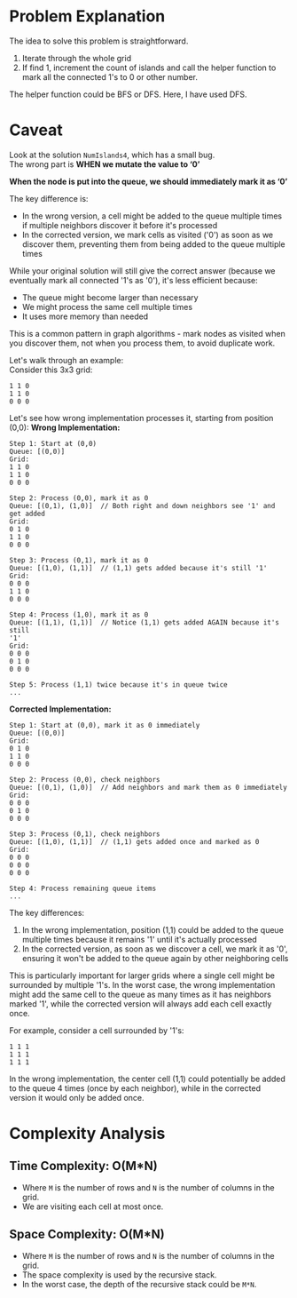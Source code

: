 # Problem Explanation

The idea to solve this problem is straightforward.<br>

1. Iterate through the whole grid
2. If find 1, increment the count of islands and call the helper function to mark all the connected 1's to 0 or other number.

The helper function could be BFS or DFS. Here, I have used DFS.

# Caveat
Look at the solution `NumIslands4`, which has a small bug.<br>
The wrong part is **WHEN we mutate the value to ‘0’** <br>

**When the node is put into the queue, we should immediately mark it as ‘0’**<br>

The key difference is:
- In the wrong version, a cell might be added to the queue multiple times if multiple neighbors discover it before it's processed
- In the corrected version, we mark cells as visited ('0') as soon as we discover them, preventing them from being added to the queue multiple times

While your original solution will still give the correct answer (because we eventually mark all connected '1's as '0'), it's less efficient because:
- The queue might become larger than necessary
- We might process the same cell multiple times
- It uses more memory than needed

This is a common pattern in graph algorithms - mark nodes as visited when you discover them, not when you process them, to avoid duplicate work.

Let's walk through an example:<br>
Consider this 3x3 grid:

```
1 1 0
1 1 0
0 0 0
```

Let's see how wrong implementation processes it, starting from position (0,0):
**Wrong Implementation:**
```
Step 1: Start at (0,0)
Queue: [(0,0)]
Grid:
1 1 0
1 1 0
0 0 0

Step 2: Process (0,0), mark it as 0
Queue: [(0,1), (1,0)]  // Both right and down neighbors see '1' and get added
Grid:
0 1 0
1 1 0
0 0 0

Step 3: Process (0,1), mark it as 0
Queue: [(1,0), (1,1)]  // (1,1) gets added because it's still '1'
Grid:
0 0 0
1 1 0
0 0 0

Step 4: Process (1,0), mark it as 0
Queue: [(1,1), (1,1)]  // Notice (1,1) gets added AGAIN because it's still
'1'
Grid:
0 0 0
0 1 0
0 0 0

Step 5: Process (1,1) twice because it's in queue twice
...
```

**Corrected Implementation:**

```
Step 1: Start at (0,0), mark it as 0 immediately
Queue: [(0,0)]
Grid:
0 1 0
1 1 0
0 0 0

Step 2: Process (0,0), check neighbors
Queue: [(0,1), (1,0)]  // Add neighbors and mark them as 0 immediately
Grid:
0 0 0
0 1 0
0 0 0

Step 3: Process (0,1), check neighbors
Queue: [(1,0), (1,1)]  // (1,1) gets added once and marked as 0
Grid:
0 0 0
0 0 0
0 0 0

Step 4: Process remaining queue items
...
```

The key differences:

1. In the wrong implementation, position (1,1) could be added to the queue multiple times because it remains '1' until it's actually processed
2. In the corrected version, as soon as we discover a cell, we mark it as '0', ensuring it won't be added to the queue again by other neighboring cells

This is particularly important for larger grids where a single cell might be surrounded by multiple '1's. In the worst case, the wrong implementation might add the same cell to the queue as many times as it has neighbors marked '1', while the corrected version will always add each cell exactly once.

For example, consider a cell surrounded by '1's:

```
1 1 1
1 1 1
1 1 1
```

In the wrong implementation, the center cell (1,1) could potentially be added to the queue 4 times (once by each neighbor), while in the corrected version it would only be added once.

# Complexity Analysis
## Time Complexity: O(M*N)
- Where `M` is the number of rows and `N` is the number of columns in the grid.
- We are visiting each cell at most once.

## Space Complexity: O(M*N)
- Where `M` is the number of rows and `N` is the number of columns in the grid.
- The space complexity is used by the recursive stack.
- In the worst case, the depth of the recursive stack could be `M*N`.